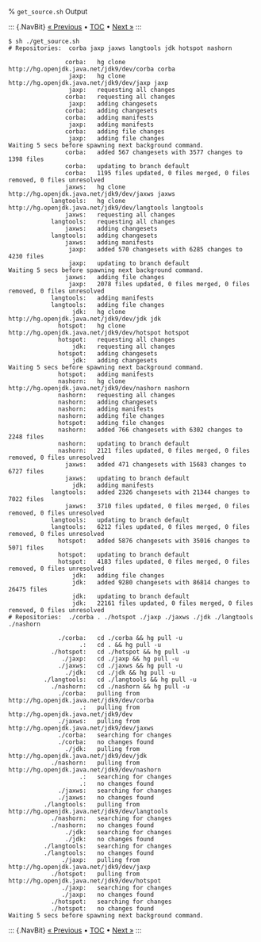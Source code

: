 % `get_source.sh` Output

::: {.NavBit}
[« Previous](repositories.html#cloneForest) • [TOC](index.html) • [Next »](repositories.html#cloneSingle)
:::

    $ sh ./get_source.sh
    # Repositories:  corba jaxp jaxws langtools jdk hotspot nashorn

                    corba:   hg clone http://hg.openjdk.java.net/jdk9/dev/corba corba
                     jaxp:   hg clone http://hg.openjdk.java.net/jdk9/dev/jaxp jaxp
                     jaxp:   requesting all changes
                    corba:   requesting all changes
                     jaxp:   adding changesets
                    corba:   adding changesets
                    corba:   adding manifests
                     jaxp:   adding manifests
                    corba:   adding file changes
                     jaxp:   adding file changes
    Waiting 5 secs before spawning next background command.
                    corba:   added 567 changesets with 3577 changes to 1398 files
                    corba:   updating to branch default
                    corba:   1195 files updated, 0 files merged, 0 files removed, 0 files unresolved
                    jaxws:   hg clone http://hg.openjdk.java.net/jdk9/dev/jaxws jaxws
                langtools:   hg clone http://hg.openjdk.java.net/jdk9/dev/langtools langtools
                    jaxws:   requesting all changes
                langtools:   requesting all changes
                    jaxws:   adding changesets
                langtools:   adding changesets
                    jaxws:   adding manifests
                     jaxp:   added 570 changesets with 6285 changes to 4230 files
                     jaxp:   updating to branch default
    Waiting 5 secs before spawning next background command.
                    jaxws:   adding file changes
                     jaxp:   2078 files updated, 0 files merged, 0 files removed, 0 files unresolved
                langtools:   adding manifests
                langtools:   adding file changes
                      jdk:   hg clone http://hg.openjdk.java.net/jdk9/dev/jdk jdk
                  hotspot:   hg clone http://hg.openjdk.java.net/jdk9/dev/hotspot hotspot
                  hotspot:   requesting all changes
                      jdk:   requesting all changes
                  hotspot:   adding changesets
                      jdk:   adding changesets
    Waiting 5 secs before spawning next background command.
                  hotspot:   adding manifests
                  nashorn:   hg clone http://hg.openjdk.java.net/jdk9/dev/nashorn nashorn
                  nashorn:   requesting all changes
                  nashorn:   adding changesets
                  nashorn:   adding manifests
                  nashorn:   adding file changes
                  hotspot:   adding file changes
                  nashorn:   added 766 changesets with 6302 changes to 2248 files
                  nashorn:   updating to branch default
                  nashorn:   2121 files updated, 0 files merged, 0 files removed, 0 files unresolved
                    jaxws:   added 471 changesets with 15683 changes to 6727 files
                    jaxws:   updating to branch default
                      jdk:   adding manifests
                langtools:   added 2326 changesets with 21344 changes to 7022 files
                    jaxws:   3710 files updated, 0 files merged, 0 files removed, 0 files unresolved
                langtools:   updating to branch default
                langtools:   6212 files updated, 0 files merged, 0 files removed, 0 files unresolved
                  hotspot:   added 5876 changesets with 35016 changes to 5071 files
                  hotspot:   updating to branch default
                  hotspot:   4183 files updated, 0 files merged, 0 files removed, 0 files unresolved
                      jdk:   adding file changes
                      jdk:   added 9280 changesets with 86814 changes to 26475 files
                      jdk:   updating to branch default
                      jdk:   22161 files updated, 0 files merged, 0 files removed, 0 files unresolved
    # Repositories:  ./corba . ./hotspot ./jaxp ./jaxws ./jdk ./langtools ./nashorn

                  ./corba:   cd ./corba && hg pull -u
                        .:   cd . && hg pull -u
                ./hotspot:   cd ./hotspot && hg pull -u
                   ./jaxp:   cd ./jaxp && hg pull -u
                  ./jaxws:   cd ./jaxws && hg pull -u
                    ./jdk:   cd ./jdk && hg pull -u
              ./langtools:   cd ./langtools && hg pull -u
                ./nashorn:   cd ./nashorn && hg pull -u
                  ./corba:   pulling from http://hg.openjdk.java.net/jdk9/dev/corba
                        .:   pulling from http://hg.openjdk.java.net/jdk9/dev
                  ./jaxws:   pulling from http://hg.openjdk.java.net/jdk9/dev/jaxws
                  ./corba:   searching for changes
                  ./corba:   no changes found
                    ./jdk:   pulling from http://hg.openjdk.java.net/jdk9/dev/jdk
                ./nashorn:   pulling from http://hg.openjdk.java.net/jdk9/dev/nashorn
                        .:   searching for changes
                        .:   no changes found
                  ./jaxws:   searching for changes
                  ./jaxws:   no changes found
              ./langtools:   pulling from http://hg.openjdk.java.net/jdk9/dev/langtools
                ./nashorn:   searching for changes
                ./nashorn:   no changes found
                    ./jdk:   searching for changes
                    ./jdk:   no changes found
              ./langtools:   searching for changes
              ./langtools:   no changes found
                   ./jaxp:   pulling from http://hg.openjdk.java.net/jdk9/dev/jaxp
                ./hotspot:   pulling from http://hg.openjdk.java.net/jdk9/dev/hotspot
                   ./jaxp:   searching for changes
                   ./jaxp:   no changes found
                ./hotspot:   searching for changes
                ./hotspot:   no changes found
    Waiting 5 secs before spawning next background command.

::: {.NavBit}
[« Previous](repositories.html#cloneForest) • [TOC](index.html) • [Next »](repositories.html#cloneSingle)
:::
